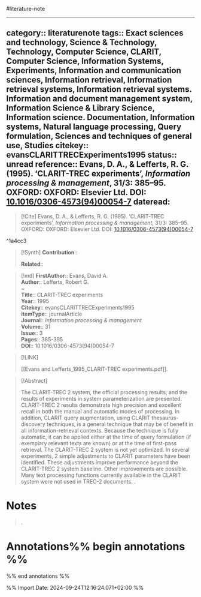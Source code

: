 #literature-note 

---
category:: literaturenote
tags:: Exact sciences and technology, Science & Technology, Technology, Computer Science, CLARIT, Computer Science, Information Systems, Experiments, Information and communication sciences, Information retrieval, Information retrieval systems, Information retrieval systems. Information and document management system, Information Science & Library Science, Information science. Documentation, Information systems, Natural language processing, Query formulation, Sciences and techniques of general use, Studies
citekey:: evansCLARITTRECExperiments1995
status:: unread
reference:: Evans, D. A., & Lefferts, R. G. (1995). ‘CLARIT-TREC experiments’, _Information processing & management_, 31/3: 385–95. OXFORD: OXFORD: Elsevier Ltd. DOI: [10.1016/0306-4573(94)00054-7](https://doi.org/10.1016/0306-4573(94)00054-7)
dateread:
---

> [!Cite]
> Evans, D. A., & Lefferts, R. G. (1995). ‘CLARIT-TREC experiments’, _Information processing & management_, 31/3: 385–95. OXFORD: OXFORD: Elsevier Ltd. DOI: [10.1016/0306-4573(94)00054-7](https://doi.org/10.1016/0306-4573(94)00054-7)

^1a4cc3

>[!Synth]
>**Contribution**:: 
>
>**Related**:: 
>

>[!md]
> **FirstAuthor**:: Evans, David A.  
> **Author**:: Lefferts, Robert G.  
~    
> **Title**:: CLARIT-TREC experiments  
> **Year**:: 1995   
> **Citekey**:: evansCLARITTRECExperiments1995  
> **itemType**:: journalArticle  
> **Journal**:: *Information processing & management*  
> **Volume**:: 31  
> **Issue**:: 3   
> **Pages**:: 385-395  
> **DOI**:: 10.1016/0306-4573(94)00054-7    

> [!LINK] 
>
> [[Evans and Lefferts_1995_CLARIT-TREC experiments.pdf]].

> [!Abstract]
>
> The CLARIT-TREC 2 system, the official processing results, and the results of experiments in system parameterization are presented. CLARIT-TREC 2 results demonstrate high precision and excellent recall in both the manual and automatic modes of processing. In addition, CLARIT query augmentation, using CLARIT thesaurus-discovery techniques, is a general technique that may be of benefit in all information-retrieval contexts. Because the technique is fully automatic, it can be applied either at the time of query formulation (if exemplary relevant texts are known) or at the time of first-pass retrieval. The CLARIT-TREC 2 system is not yet optimized. In several experiments, 2 simple adjustments to CLARIT parameters have been identified. These adjustments improve performance beyond the CLARIT-TREC 2 system baseline. Other improvements are possible. Many text processing functions currently available in the CLARIT system were not used in TREC-2 documents.
>.
> 
# Notes
>.


# Annotations%% begin annotations %%


%% end annotations %%

%% Import Date: 2024-09-24T12:16:24.071+02:00 %%
